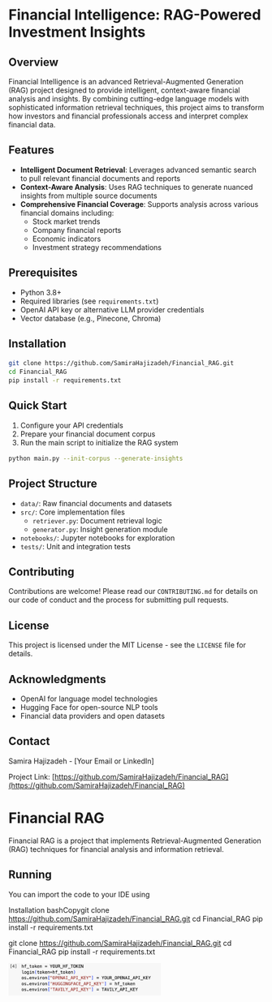 # Financial Intelligence: RAG-Powered Investment Insights

## Overview

Financial Intelligence is an advanced Retrieval-Augmented Generation (RAG) project designed to provide intelligent, context-aware financial analysis and insights. By combining cutting-edge language models with sophisticated information retrieval techniques, this project aims to transform how investors and financial professionals access and interpret complex financial data.

## Features

- **Intelligent Document Retrieval**: Leverages advanced semantic search to pull relevant financial documents and reports
- **Context-Aware Analysis**: Uses RAG techniques to generate nuanced insights from multiple source documents
- **Comprehensive Financial Coverage**: Supports analysis across various financial domains including:
  - Stock market trends
  - Company financial reports
  - Economic indicators
  - Investment strategy recommendations

## Prerequisites

- Python 3.8+
- Required libraries (see `requirements.txt`)
- OpenAI API key or alternative LLM provider credentials
- Vector database (e.g., Pinecone, Chroma)

## Installation

```bash
git clone https://github.com/SamiraHajizadeh/Financial_RAG.git
cd Financial_RAG
pip install -r requirements.txt
```

## Quick Start

1. Configure your API credentials
2. Prepare your financial document corpus
3. Run the main script to initialize the RAG system

```bash
python main.py --init-corpus --generate-insights
```

## Project Structure

- `data/`: Raw financial documents and datasets
- `src/`: Core implementation files
  - `retriever.py`: Document retrieval logic
  - `generator.py`: Insight generation module
- `notebooks/`: Jupyter notebooks for exploration
- `tests/`: Unit and integration tests

## Contributing

Contributions are welcome! Please read our `CONTRIBUTING.md` for details on our code of conduct and the process for submitting pull requests.

## License

This project is licensed under the MIT License - see the `LICENSE` file for details.

## Acknowledgments

- OpenAI for language model technologies
- Hugging Face for open-source NLP tools
- Financial data providers and open datasets

## Contact

Samira Hajizadeh - [Your Email or LinkedIn]

Project Link: [https://github.com/SamiraHajizadeh/Financial_RAG](https://github.com/SamiraHajizadeh/Financial_RAG)



# Financial RAG

Financial RAG is a project that implements Retrieval-Augmented Generation (RAG) techniques for financial analysis and information retrieval.

## Running

You can import the code to your IDE using


Installation
bashCopygit clone https://github.com/SamiraHajizadeh/Financial_RAG.git
cd Financial_RAG
pip install -r requirements.txt


git clone https://github.com/SamiraHajizadeh/Financial_RAG.git
cd Financial_RAG
pip install -r requirements.txt

<img src="image.png" width="300" />
